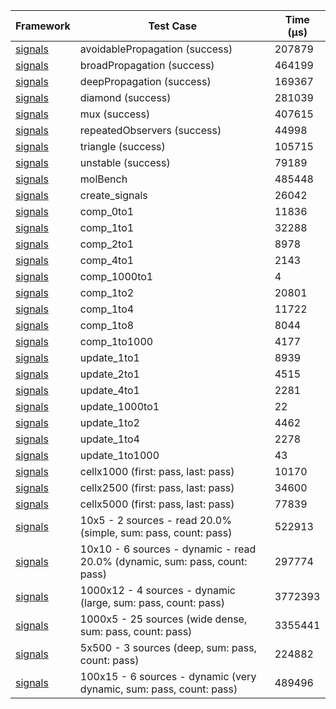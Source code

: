 | Framework | Test Case | Time (μs) |
| --- | --- | --- |
| [signals](https://github.com/rodydavis/signals.dart) | avoidablePropagation (success) | 207879 |
| [signals](https://github.com/rodydavis/signals.dart) | broadPropagation (success) | 464199 |
| [signals](https://github.com/rodydavis/signals.dart) | deepPropagation (success) | 169367 |
| [signals](https://github.com/rodydavis/signals.dart) | diamond (success) | 281039 |
| [signals](https://github.com/rodydavis/signals.dart) | mux (success) | 407615 |
| [signals](https://github.com/rodydavis/signals.dart) | repeatedObservers (success) | 44998 |
| [signals](https://github.com/rodydavis/signals.dart) | triangle (success) | 105715 |
| [signals](https://github.com/rodydavis/signals.dart) | unstable (success) | 79189 |
| [signals](https://github.com/rodydavis/signals.dart) | molBench | 485448 |
| [signals](https://github.com/rodydavis/signals.dart) | create_signals | 26042 |
| [signals](https://github.com/rodydavis/signals.dart) | comp_0to1 | 11836 |
| [signals](https://github.com/rodydavis/signals.dart) | comp_1to1 | 32288 |
| [signals](https://github.com/rodydavis/signals.dart) | comp_2to1 | 8978 |
| [signals](https://github.com/rodydavis/signals.dart) | comp_4to1 | 2143 |
| [signals](https://github.com/rodydavis/signals.dart) | comp_1000to1 | 4 |
| [signals](https://github.com/rodydavis/signals.dart) | comp_1to2 | 20801 |
| [signals](https://github.com/rodydavis/signals.dart) | comp_1to4 | 11722 |
| [signals](https://github.com/rodydavis/signals.dart) | comp_1to8 | 8044 |
| [signals](https://github.com/rodydavis/signals.dart) | comp_1to1000 | 4177 |
| [signals](https://github.com/rodydavis/signals.dart) | update_1to1 | 8939 |
| [signals](https://github.com/rodydavis/signals.dart) | update_2to1 | 4515 |
| [signals](https://github.com/rodydavis/signals.dart) | update_4to1 | 2281 |
| [signals](https://github.com/rodydavis/signals.dart) | update_1000to1 | 22 |
| [signals](https://github.com/rodydavis/signals.dart) | update_1to2 | 4462 |
| [signals](https://github.com/rodydavis/signals.dart) | update_1to4 | 2278 |
| [signals](https://github.com/rodydavis/signals.dart) | update_1to1000 | 43 |
| [signals](https://github.com/rodydavis/signals.dart) | cellx1000 (first: pass, last: pass) | 10170 |
| [signals](https://github.com/rodydavis/signals.dart) | cellx2500 (first: pass, last: pass) | 34600 |
| [signals](https://github.com/rodydavis/signals.dart) | cellx5000 (first: pass, last: pass) | 77839 |
| [signals](https://github.com/rodydavis/signals.dart) | 10x5 - 2 sources - read 20.0% (simple, sum: pass, count: pass) | 522913 |
| [signals](https://github.com/rodydavis/signals.dart) | 10x10 - 6 sources - dynamic - read 20.0% (dynamic, sum: pass, count: pass) | 297774 |
| [signals](https://github.com/rodydavis/signals.dart) | 1000x12 - 4 sources - dynamic (large, sum: pass, count: pass) | 3772393 |
| [signals](https://github.com/rodydavis/signals.dart) | 1000x5 - 25 sources (wide dense, sum: pass, count: pass) | 3355441 |
| [signals](https://github.com/rodydavis/signals.dart) | 5x500 - 3 sources (deep, sum: pass, count: pass) | 224882 |
| [signals](https://github.com/rodydavis/signals.dart) | 100x15 - 6 sources - dynamic (very dynamic, sum: pass, count: pass) | 489496 |
